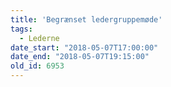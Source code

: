 ```yaml
---
title: 'Begrænset ledergruppemøde'
tags:
  - Lederne
date_start: "2018-05-07T17:00:00"
date_end: "2018-05-07T19:15:00"
old_id: 6953
---
```

